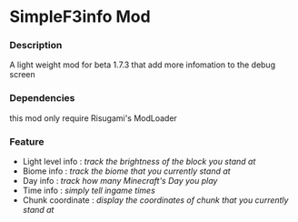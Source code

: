 # SimpleF3info Mod
### Description
A light weight mod for beta 1.7.3 that add more infomation to the debug screen

### Dependencies
this mod only require Risugami's ModLoader

### Feature
- Light level info : *track the brightness of the block you stand at*
- Biome info : *track the biome that you currently stand at*
- Day info : *track how many Minecraft's Day you play*
- Time info : *simply tell ingame times*
- Chunk coordinate : *display the coordinates of chunk that you currently stand at*
